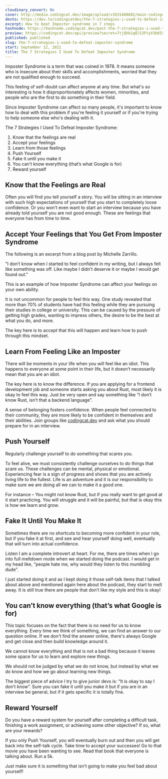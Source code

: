 ```yaml
---
cloudinary_convert: No
cover: http://media.codingcat.dev/image/upload/v1631468682/main-codingcatdev-photo/q8rrgfgfg5qguvm24xl7.png
devto: https://dev.to/codingcatdev/the-7-strategies-i-used-to-defeat-imposter-syndrome-2h0l
excerpt: How to beat Imposter syndrome in 7 steps
hashnode: https://hashnode.codingcat.dev/post-the-7-strategies-i-used-to-defeat-imposter-syndrome
preview: https://codingcat.dev/api/preview?secret=7tjQhb1qQlS3FtyV3b0I&selectionType=post&selectionSlug=the-7-strategies-i-used-to-defeat-imposter-syndrome&_id=dbe809cd546a4adf9e737e69f82800e8
published: published
slug: the-7-strategies-i-used-to-defeat-imposter-syndrome
start: September 12, 2021
title: The 7 Strategies I Used To Defeat Imposter Syndrome
---
```


Imposter Syndrome is a term that was coined in 1978. It means someone who is insecure about their skills and accomplishments, worried that they are not qualified enough to succeed.

This feeling of self-doubt can affect anyone at any time. But what's so interesting is how it disproportionately affects women, minorities, and people who are the first to do something in their field.

Since Imposter Syndrome can affect so many people, it's important to know how to deal with this problem if you're feeling it yourself or if you're trying to help someone else who's dealing with it.

The 7 Strategies I Used To Defeat Imposter Syndrome:

1. Know that the feelings are real
2. Accept your feelings
3. Learn from those feelings
4. Push Yourself
5. Fake it until you make it
6. You can’t know everything (that’s what Google is for)
7. Reward yourself

## Know that the Feelings are Real

Often you will find you tell yourself a story. You will be sitting in an interview with such high expectations of yourself that you start to completely loose confidence. Or you won’t even want to start an interview because you have already told yourself you are not good enough. These are feelings that everyone has from time to time.

## Accept Your Feelings that You Get From Imposter Syndrome

The following is an excerpt from a blog post by Michelle Zarrillo.

"I don’t know when I started to feel confident in my writing, but I always felt like something was off. Like maybe I didn’t deserve it or maybe I would get found out."

This is an example of how Imposter Syndrome can affect your feelings on your own ability.

It is not uncommon for people to feel this way. One study revealed that more than 70% of students have had this feeling while they are pursuing their studies in college or university. This can be caused by the pressure of getting high grades, wanting to impress others, the desire to be the best at what you do, and more.

The key here is to accept that this will happen and learn how to push through this mindset.

## Learn From Feeling Like an Imposter

There will be moments in your life when you will feel like an idiot. This happens to everyone at some point in their life, but it doesn’t necessarily mean that you are an idiot.

The key here is to know the difference. If you are applying for a frontend development job and someone starts asking you about Rust, most likely it is okay to feel this way. Just be very open and say something like “I don’t know Rust, isn’t that a backend language”.

A sense of belonging fosters confidence. When people feel connected to their community, they are more likely to be confident in themselves and their abilities. Join groups like [codingcat.dev](https://codingcat.dev/) and ask what you should prepare for in an interview.

## Push Yourself

Regularly challenge yourself to do something that scares you.

To feel alive, we must consistently challenge ourselves to do things that scare us. These challenges can be mental, physical or emotional. Experiencing fear is a sign of progress and shows that you are actively living life to the fullest. Life is an adventure and it is our responsibility to make sure we are doing all we can to make it a good one.

For instance – You might not know Rust, but if you really want to get good at it start practicing. You will struggle and it will be painful, but that is okay this is how we learn and grow.

## Fake It Until You Make It

Sometimes there are no shortcuts to becoming more confident in your role, but if you fake it at first, and see and hear yourself doing well, eventually that will turn into actual confidence.

Listen I am a complete introvert at heart. For me, there are times when I go into full meltdown mode when we started doing the podcast. I would get in my head like, “people hate me, why would they listen to this mumbling dude”.

I just started doing it and as I kept doing it those self-talk items that I talked about above and mentioned again here about the podcast, they start to melt away. It is still true there are people that don’t like my style and this is okay!

## You can’t know everything (that’s what Google is for)

This topic focuses on the fact that there is no need for us to know everything. Every time we think of something, we can find an answer to our question online. If we don't find the answer online, there's always Google and get close and then build knowledge around it.

We cannot know everything and that is not a bad thing because it leaves some space for us to learn and explore new things.

We should not be judged by what we do not know, but instead by what we do know and how we go about learning new things.

The biggest piece of advice I try to give junior devs is: “It is okay to say I don’t know”. Sure you can fake it until you make it but if you are in an interview be general, but if it gets specific it is totally fine.

## Reward Yourself

Do you have a reward system for yourself after completing a difficult task, finishing a work assignment, or achieving some other objective? If so, what are your rewards?

If you only Push Yourself, you will eventually burn out and then you will get back into the self-talk cycle. Take time to accept your successes! Go to that movie you have been wanting to see. Read that book that everyone is talking about. Run a 5k.

Just make sure it is something that isn’t going to make you feel bad about yourself!